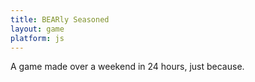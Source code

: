 ```yaml
---
title: BEARly Seasoned
layout: game
platform: js
---
```


A game made over a weekend in 24 hours, just because.
